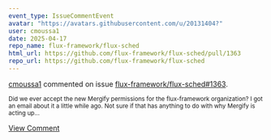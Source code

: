 ```yaml
---
event_type: IssueCommentEvent
avatar: "https://avatars.githubusercontent.com/u/20131404?"
user: cmoussa1
date: 2025-04-17
repo_name: flux-framework/flux-sched
html_url: https://github.com/flux-framework/flux-sched/pull/1363
repo_url: https://github.com/flux-framework/flux-sched
---
```


<a href='https://github.com/cmoussa1' target='_blank'>cmoussa1</a> commented on issue <a href='https://github.com/flux-framework/flux-sched/pull/1363' target='_blank'>flux-framework/flux-sched#1363</a>.

<small>Did we ever accept the new Mergify permissions for the flux-framework organization? I got an email about it a little while ago. Not sure if that has anything to do with why Mergify is acting up...</small>

<a href='https://github.com/flux-framework/flux-sched/pull/1363' target='_blank'>View Comment</a>